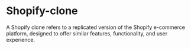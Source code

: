 # Shopify-clone
A Shopify clone refers to a replicated version of the Shopify e-commerce platform, designed to offer similar features, functionality, and user experience.

